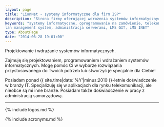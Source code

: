 ```yaml
---
layout: page
title: "LionNet - systemy informatyczne dla firm ISP"
description: "Strona firmy oferującej wdrożenia systemów informatycznych. Wdrożenia i rozwój Lan Management System. Administracja serwerami ISP."
keywords: "systemy informatyczne, oprogramowanie na zamówienie, telekomunikacja, 
lan management system, administracja serwerami, LMS GIT, LMS INET"
type: AboutPage
date: "2014-06-28 19:01:00"
---
```


Projektowanie i wdrażanie systemów informatycznych.

Zajmuję się projektowaniem, programowaniem i wdrażaniem systemów 
informatycznych. Mogę pomóc Ci w wyborze rozwiązania przystosowanego 
do Twoich potrzeb lub stworzyć je specjalnie dla Ciebie!

Posiadam ponad {{ site.time|date:'%Y'|minus:2010 }}-letnie doświadczenie w branży IT. Specjalizuję się w 
aplikacjach dla rynku telekomunikacji, ale nieobce są mi inne branże. 
Posiadam także doświadczenie w pracy z administracją samorządową.


* * *

{% include logos.md %}

{% include acronyms.md %}
